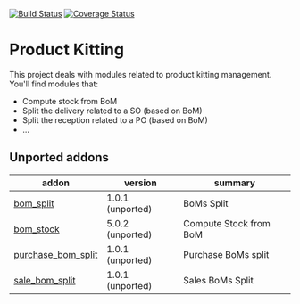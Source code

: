 [![Build Status](https://travis-ci.org/OCA/product-kitting.svg?branch=8.0)](https://travis-ci.org/OCA/product-kitting)
[![Coverage Status](https://coveralls.io/repos/OCA/product-kitting/badge.png?branch=8.0)](https://coveralls.io/r/OCA/product-kitting?branch=8.0)

Product Kitting
===============


This project deals with modules related to product kitting management. You'll find modules that:

 - Compute stock from BoM
 - Split the delivery related to a SO (based on BoM)
 - Split the reception related to a PO (based on BoM)
 - ...

[//]: # (addons)
Unported addons
---------------
addon | version | summary
--- | --- | ---
[bom_split](__unported__/bom_split/) | 1.0.1 (unported) | BoMs Split
[bom_stock](__unported__/bom_stock/) | 5.0.2 (unported) | Compute Stock from BoM
[purchase_bom_split](__unported__/purchase_bom_split/) | 1.0.1 (unported) | Purchase BoMs split
[sale_bom_split](__unported__/sale_bom_split/) | 1.0.1 (unported) | Sales BoMs Split

[//]: # (end addons)

